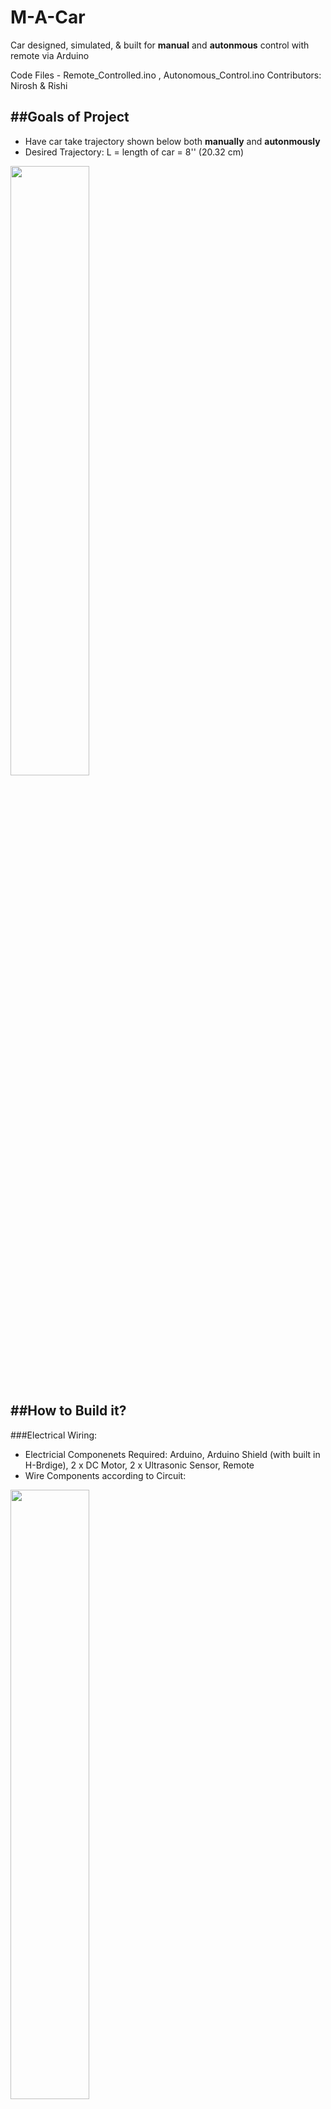 # M-A-Car
Car designed, simulated, & built for **manual** and **autonmous** control with remote via Arduino

Code Files - Remote_Controlled.ino , Autonomous_Control.ino
Contributors: Nirosh & Rishi

##Goals of Project
------------------
- Have car take trajectory shown below both **manually** and **autonmously**
- Desired Trajectory: L = length of car = 8'' (20.32 cm)
<img src="https://user-images.githubusercontent.com/65490263/204677115-63b4807c-2272-4549-a248-62d79245b480.png" width=50% height=50%>


##How to Build it?
------------------
###Electrical Wiring:
- Electricial Componenets Required: Arduino, Arduino Shield (with built in H-Brdige), 2 x DC Motor, 2 x Ultrasonic Sensor, Remote
- Wire Components according to Circuit:
<img src="https://user-images.githubusercontent.com/65490263/204677697-2207edbc-e4ed-4111-9d07-bdf9ca47d203.png" width=50% height=50%>

###Simulations: 
- For testing purposes if required
- Simulations Done via Matlab & Coppelia Sim
- Simulated Model:
<img src="https://user-images.githubusercontent.com/65490263/204677301-71a95929-d39f-4813-82c6-0e807d0509f7.png" width=50% height=50%>


##Final Car:
------------------
<img src="https://user-images.githubusercontent.com/65490263/204677808-90c7d200-db3d-431b-8667-ae6a6f655feb.png" width=50% height=50%>


Documents used to retrieve cmd values:
```
https://www.elegoo.com/en-ca/blogs/arduino-projects/elegoo-smart-robot-car-kit-v3-0-plus-v3-0-v2-0-tutorial
```
